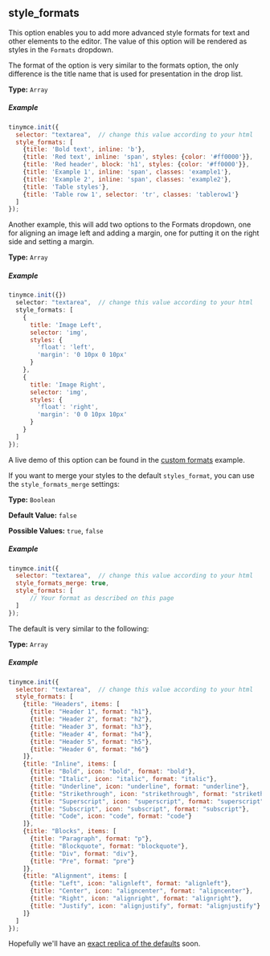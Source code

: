 
## style_formats

This option enables you to add more advanced style formats for text and other elements to the editor. The value of this option will be rendered as styles in the `Formats` dropdown.

The format of the option is very similar to the formats option, the only difference is the title name that is used for presentation in the drop list.

**Type:** `Array`

##### Example

```js
tinymce.init({
  selector: "textarea",  // change this value according to your html
  style_formats: [
    {title: 'Bold text', inline: 'b'},
    {title: 'Red text', inline: 'span', styles: {color: '#ff0000'}},
    {title: 'Red header', block: 'h1', styles: {color: '#ff0000'}},
    {title: 'Example 1', inline: 'span', classes: 'example1'},
    {title: 'Example 2', inline: 'span', classes: 'example2'},
    {title: 'Table styles'},
    {title: 'Table row 1', selector: 'tr', classes: 'tablerow1'}
  ]
});
```

Another example, this will add two options to the Formats dropdown, one for aligning an image left and adding a margin, one for putting it on the right side and setting a margin.

**Type:** `Array`

##### Example

```js
tinymce.init({})
  selector: "textarea",  // change this value according to your html
  style_formats: [
    {
      title: 'Image Left',
      selector: 'img',
      styles: {
        'float': 'left',
        'margin': '0 10px 0 10px'
      }
    },
    {
      title: 'Image Right',
      selector: 'img',
      styles: {
        'float': 'right',
        'margin': '0 0 10px 10px'
      }
    }
  ]
});
```

A live demo of this option can be found in the [custom formats](#custom_formats) example.

If you want to merge your styles to the default `styles_format`, you can use the `style_formats_merge` settings:

**Type:** `Boolean`

**Default Value:** `false`

**Possible Values:** `true`, `false`

##### Example

```js
tinymce.init({
  selector: "textarea",  // change this value according to your html
  style_formats_merge: true,
  style_formats: [
      // Your format as described on this page
  ]
});
```

The default is very similar to the following:

**Type:** `Array`

##### Example

```js
tinymce.init({
  selector: "textarea",  // change this value according to your html
  style_formats: [
    {title: "Headers", items: [
      {title: "Header 1", format: "h1"},
      {title: "Header 2", format: "h2"},
      {title: "Header 3", format: "h3"},
      {title: "Header 4", format: "h4"},
      {title: "Header 5", format: "h5"},
      {title: "Header 6", format: "h6"}
    ]},
    {title: "Inline", items: [
      {title: "Bold", icon: "bold", format: "bold"},
      {title: "Italic", icon: "italic", format: "italic"},
      {title: "Underline", icon: "underline", format: "underline"},
      {title: "Strikethrough", icon: "strikethrough", format: "strikethrough"},
      {title: "Superscript", icon: "superscript", format: "superscript"},
      {title: "Subscript", icon: "subscript", format: "subscript"},
      {title: "Code", icon: "code", format: "code"}
    ]},
    {title: "Blocks", items: [
      {title: "Paragraph", format: "p"},
      {title: "Blockquote", format: "blockquote"},
      {title: "Div", format: "div"},
      {title: "Pre", format: "pre"}
    ]},
    {title: "Alignment", items: [
      {title: "Left", icon: "alignleft", format: "alignleft"},
      {title: "Center", icon: "aligncenter", format: "aligncenter"},
      {title: "Right", icon: "alignright", format: "alignright"},
      {title: "Justify", icon: "alignjustify", format: "alignjustify"}
    ]}
  ]
});
```

Hopefully we'll have an [exact replica of the defaults](http://www.tinymce.com/forum/viewtopic.php?id=33648) soon.
